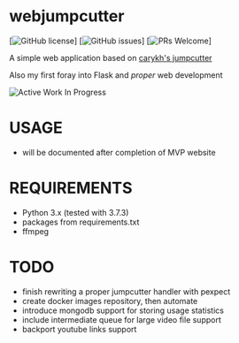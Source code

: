# webjumpcutter
[![GitHub license](https://img.shields.io/github/license/mardab/webjumpcutter.svg)]
[![GitHub issues](https://img.shields.io/github/issues/mardab/webjumpcutter.svg)]
[![PRs Welcome](https://img.shields.io/badge/PRs-welcome-brightgreen.svg)]

A simple web application based on [carykh's jumpcutter](https://github.com/carykh/jumpcutter)

Also my first foray into Flask and *proper* web development

![Active Work In Progress](https://unpkg.com/vvwip/AWIP.svg)
# USAGE
- will be documented after completion of MVP website
# REQUIREMENTS
- Python 3.x (tested with 3.7.3)
- packages from requirements.txt
- ffmpeg
# TODO
- finish rewriting a proper jumpcutter handler with pexpect
- create docker images repository, then automate
- introduce mongodb support for storing usage statistics
- include intermediate queue for large video file support
- backport youtube links support